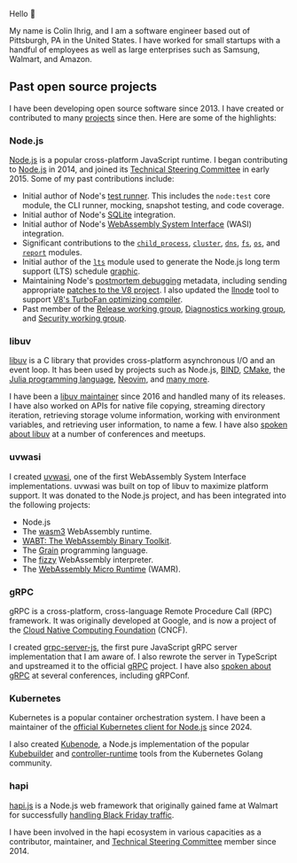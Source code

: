 Hello :wave:

My name is Colin Ihrig, and I am a software engineer based out of Pittsburgh, PA in the United States. I have worked for small startups with a handful of employees as well as large enterprises such as Samsung, Walmart, and Amazon.

## Past open source projects

I have been developing open source software since 2013. I have created or contributed to many [projects](https://github.com/cjihrig?tab=repositories) since then. Here are some of the highlights:

### Node.js

[Node.js](https://nodejs.org/) is a popular cross-platform JavaScript runtime. I began contributing to [Node.js](https://github.com/nodejs/node) in 2014, and joined its [Technical Steering Committee](https://github.com/nodejs/tsc) in early 2015. Some of my past contributions include:

- Initial author of Node's [test runner](https://nodejs.org/api/test.html). This includes the `node:test` core module, the CLI runner, mocking, snapshot testing, and code coverage.
- Initial author of Node's [SQLite](https://nodejs.org/api/sqlite.html) integration.
- Initial author of Node's [WebAssembly System Interface](https://nodejs.org/api/wasi.html) (WASI) integration.
- Significant contributions to the [`child_process`](https://nodejs.org/api/child_process.html), [`cluster`](https://nodejs.org/api/cluster.html), [`dns`](https://nodejs.org/api/dns.html), [`fs`](https://nodejs.org/api/fs.html), [`os`](https://nodejs.org/api/os.html), and [`report`](https://nodejs.org/api/report.html) modules.
- Initial author of the [`lts`](https://www.npmjs.com/package/lts) module used to generate the Node.js long term support (LTS) schedule [graphic](https://github.com/nodejs/Release/blob/main/schedule.svg).
- Maintaining Node's [postmortem debugging](https://cjihrig.com/postmortem_debugging) metadata, including sending appropriate [patches to the V8 project](https://github.com/v8/v8/commits?author=cjihrig). I also updated the [llnode](https://github.com/nodejs/llnode) tool to support [V8's TurboFan optimizing compiler](https://v8.dev/docs/turbofan).
- Past member of the [Release working group](https://github.com/nodejs/release), [Diagnostics working group](https://github.com/nodejs/diagnostics), and [Security working group](https://github.com/nodejs/security-wg).

### libuv

[libuv](https://libuv.org/) is a C library that provides cross-platform asynchronous I/O and an event loop. It has been used by projects such as Node.js, [BIND](https://bind.isc.org/), [CMake](https://cmake.org/), the [Julia programming language](https://julialang.org/), [Neovim](https://neovim.io/), and [many more](https://github.com/libuv/libuv/blob/v1.x/LINKS.md).

I have been a [libuv maintainer](https://github.com/libuv/libuv/blob/v1.x/MAINTAINERS.md) since 2016 and handled many of its releases. I have also worked on APIs for native file copying, streaming directory iteration, retrieving storage volume information, working with environment variables, and retrieving user information, to name a few. I have also [spoken about libuv](https://www.youtube.com/watch?v=_c51fcXRLGw) at a number of conferences and meetups.

### uvwasi

I created [uvwasi](https://github.com/nodejs/uvwasi), one of the first WebAssembly System Interface implementations. uvwasi was built on top of libuv to maximize platform support. It was donated to the Node.js project, and has been integrated into the following projects:

- Node.js
- The [wasm3](https://github.com/wasm3/wasm3) WebAssembly runtime.
- [WABT: The WebAssembly Binary Toolkit](https://github.com/WebAssembly/wabt).
- The [Grain](https://grain-lang.org/) programming language.
- The [fizzy](https://github.com/wasmx/fizzy) WebAssembly interpreter.
- The [WebAssembly Micro Runtime](https://github.com/bytecodealliance/wasm-micro-runtime) (WAMR).

### gRPC

gRPC is a cross-platform, cross-language Remote Procedure Call (RPC) framework. It was originally developed at Google, and is now a project of the [Cloud Native Computing Foundation](https://www.cncf.io/projects/grpc/) (CNCF).

I created [grpc-server-js](https://github.com/cjihrig/grpc-server-js), the first pure JavaScript gRPC server implementation that I am aware of. I also rewrote the server in TypeScript and upstreamed it to the official [gRPC](https://github.com/grpc/grpc-node) project. I have also [spoken about gRPC](https://www.youtube.com/watch?v=fl9AZieRUaw) at several conferences, including gRPConf.

### Kubernetes

Kubernetes is a popular container orchestration system. I have been a maintainer of the [official Kubernetes client for Node.js](https://github.com/kubernetes-client/javascript) since 2024.

I also created [Kubenode](https://github.com/cjihrig/kubenode), a Node.js implementation of the popular [Kubebuilder](https://github.com/kubernetes-sigs/kubebuilder) and [controller-runtime](https://github.com/kubernetes-sigs/controller-runtime) tools from the Kubernetes Golang community.

### hapi

[hapi.js](https://hapi.dev/) is a Node.js web framework that originally gained fame at Walmart for successfully [handling Black Friday traffic](https://www.infoworld.com/article/2608897/walmart-s-investment-in-open-source-isn-t-cheap.html).

I have been involved in the hapi ecosystem in various capacities as a contributor, maintainer, and [Technical Steering Committee](https://github.com/hapijs/hapi#technical-steering-committee-tsc-members) member since 2014.
